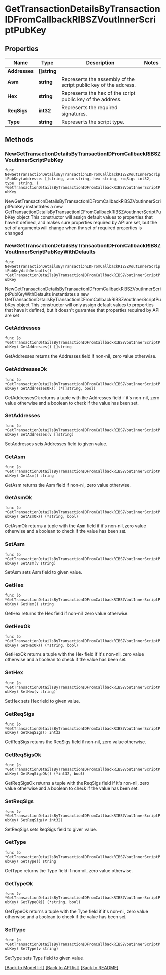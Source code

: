 # GetTransactionDetailsByTransactionIDFromCallbackRIBSZVoutInnerScriptPubKey

## Properties

Name | Type | Description | Notes
------------ | ------------- | ------------- | -------------
**Addresses** | **[]string** |  | 
**Asm** | **string** | Represents the assembly of the script public key of the address. | 
**Hex** | **string** | Represents the hex of the script public key of the address. | 
**ReqSigs** | **int32** | Represents the required signatures. | 
**Type** | **string** | Represents the script type. | 

## Methods

### NewGetTransactionDetailsByTransactionIDFromCallbackRIBSZVoutInnerScriptPubKey

`func NewGetTransactionDetailsByTransactionIDFromCallbackRIBSZVoutInnerScriptPubKey(addresses []string, asm string, hex string, reqSigs int32, type_ string, ) *GetTransactionDetailsByTransactionIDFromCallbackRIBSZVoutInnerScriptPubKey`

NewGetTransactionDetailsByTransactionIDFromCallbackRIBSZVoutInnerScriptPubKey instantiates a new GetTransactionDetailsByTransactionIDFromCallbackRIBSZVoutInnerScriptPubKey object
This constructor will assign default values to properties that have it defined,
and makes sure properties required by API are set, but the set of arguments
will change when the set of required properties is changed

### NewGetTransactionDetailsByTransactionIDFromCallbackRIBSZVoutInnerScriptPubKeyWithDefaults

`func NewGetTransactionDetailsByTransactionIDFromCallbackRIBSZVoutInnerScriptPubKeyWithDefaults() *GetTransactionDetailsByTransactionIDFromCallbackRIBSZVoutInnerScriptPubKey`

NewGetTransactionDetailsByTransactionIDFromCallbackRIBSZVoutInnerScriptPubKeyWithDefaults instantiates a new GetTransactionDetailsByTransactionIDFromCallbackRIBSZVoutInnerScriptPubKey object
This constructor will only assign default values to properties that have it defined,
but it doesn't guarantee that properties required by API are set

### GetAddresses

`func (o *GetTransactionDetailsByTransactionIDFromCallbackRIBSZVoutInnerScriptPubKey) GetAddresses() []string`

GetAddresses returns the Addresses field if non-nil, zero value otherwise.

### GetAddressesOk

`func (o *GetTransactionDetailsByTransactionIDFromCallbackRIBSZVoutInnerScriptPubKey) GetAddressesOk() (*[]string, bool)`

GetAddressesOk returns a tuple with the Addresses field if it's non-nil, zero value otherwise
and a boolean to check if the value has been set.

### SetAddresses

`func (o *GetTransactionDetailsByTransactionIDFromCallbackRIBSZVoutInnerScriptPubKey) SetAddresses(v []string)`

SetAddresses sets Addresses field to given value.


### GetAsm

`func (o *GetTransactionDetailsByTransactionIDFromCallbackRIBSZVoutInnerScriptPubKey) GetAsm() string`

GetAsm returns the Asm field if non-nil, zero value otherwise.

### GetAsmOk

`func (o *GetTransactionDetailsByTransactionIDFromCallbackRIBSZVoutInnerScriptPubKey) GetAsmOk() (*string, bool)`

GetAsmOk returns a tuple with the Asm field if it's non-nil, zero value otherwise
and a boolean to check if the value has been set.

### SetAsm

`func (o *GetTransactionDetailsByTransactionIDFromCallbackRIBSZVoutInnerScriptPubKey) SetAsm(v string)`

SetAsm sets Asm field to given value.


### GetHex

`func (o *GetTransactionDetailsByTransactionIDFromCallbackRIBSZVoutInnerScriptPubKey) GetHex() string`

GetHex returns the Hex field if non-nil, zero value otherwise.

### GetHexOk

`func (o *GetTransactionDetailsByTransactionIDFromCallbackRIBSZVoutInnerScriptPubKey) GetHexOk() (*string, bool)`

GetHexOk returns a tuple with the Hex field if it's non-nil, zero value otherwise
and a boolean to check if the value has been set.

### SetHex

`func (o *GetTransactionDetailsByTransactionIDFromCallbackRIBSZVoutInnerScriptPubKey) SetHex(v string)`

SetHex sets Hex field to given value.


### GetReqSigs

`func (o *GetTransactionDetailsByTransactionIDFromCallbackRIBSZVoutInnerScriptPubKey) GetReqSigs() int32`

GetReqSigs returns the ReqSigs field if non-nil, zero value otherwise.

### GetReqSigsOk

`func (o *GetTransactionDetailsByTransactionIDFromCallbackRIBSZVoutInnerScriptPubKey) GetReqSigsOk() (*int32, bool)`

GetReqSigsOk returns a tuple with the ReqSigs field if it's non-nil, zero value otherwise
and a boolean to check if the value has been set.

### SetReqSigs

`func (o *GetTransactionDetailsByTransactionIDFromCallbackRIBSZVoutInnerScriptPubKey) SetReqSigs(v int32)`

SetReqSigs sets ReqSigs field to given value.


### GetType

`func (o *GetTransactionDetailsByTransactionIDFromCallbackRIBSZVoutInnerScriptPubKey) GetType() string`

GetType returns the Type field if non-nil, zero value otherwise.

### GetTypeOk

`func (o *GetTransactionDetailsByTransactionIDFromCallbackRIBSZVoutInnerScriptPubKey) GetTypeOk() (*string, bool)`

GetTypeOk returns a tuple with the Type field if it's non-nil, zero value otherwise
and a boolean to check if the value has been set.

### SetType

`func (o *GetTransactionDetailsByTransactionIDFromCallbackRIBSZVoutInnerScriptPubKey) SetType(v string)`

SetType sets Type field to given value.



[[Back to Model list]](../README.md#documentation-for-models) [[Back to API list]](../README.md#documentation-for-api-endpoints) [[Back to README]](../README.md)


